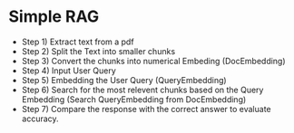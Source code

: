 # Simple RAG
* Step 1) Extract text from a pdf
* Step 2) Split the Text into smaller chunks
* Step 3) Convert the chunks into numerical Embeding (DocEmbedding)
* Step 4) Input User Query
* Step 5) Embedding the User Query (QueryEmbedding)
* Step 6) Search for the most relevent chunks based on the Query Embedding (Search QueryEmbedding from DocEmbedding)
* Step 7) Compare the response with the correct answer to evaluate accuracy.
